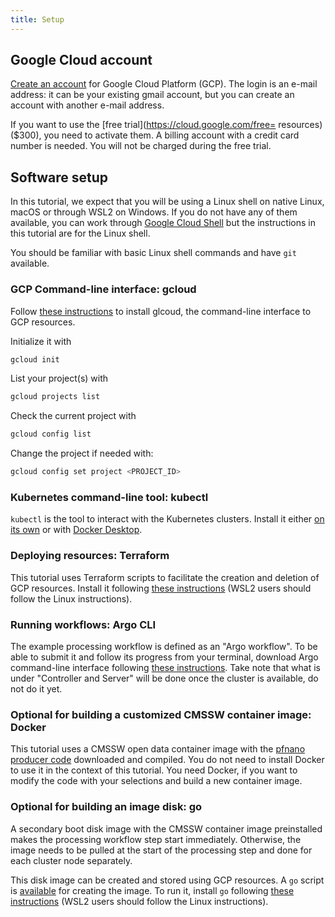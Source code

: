 ```yaml
---
title: Setup
---
```



## Google Cloud account

[Create an account](https://accounts.google.com/) for Google Cloud Platform (GCP). The login is an e-mail address: it can be your existing gmail account, but you can create an account with another e-mail address.

If you want to use the [free trial](https://cloud.google.com/free= resources) ($300), you need to activate them. A billing account with a credit card number is needed. You will not be charged during the free trial.

## Software setup

In this tutorial, we expect that you will be using a Linux shell on native Linux, macOS or through WSL2 on Windows. If you do not have any of them available, you can work through [Google Cloud Shell](https://cloud.google.com/shell/docs) but the instructions in this tutorial are for the Linux shell.

You should be familiar with basic Linux shell commands and have `git` available.

### GCP Command-line interface: gcloud

Follow [these instructions](https://cloud.google.com/sdk/docs/install) to install glcoud, the command-line interface to GCP resources.

Initialize it with

```bash
gcloud init
```

List your project(s) with

```bash
gcloud projects list
```

Check the current project with

```bash
gcloud config list
```

Change the project if needed with:

```bash
gcloud config set project <PROJECT_ID>
```

### Kubernetes command-line tool: kubectl

`kubectl` is the tool to interact with the Kubernetes clusters. Install it either [on its own](https://kubernetes.io/docs/tasks/tools/install-kubectl-linux/#install-using-native-package-management) or with [Docker Desktop](https://www.docker.com/products/docker-desktop/).

### Deploying resources: Terraform

This tutorial uses Terraform scripts to facilitate the creation and deletion of GCP resources. Install it following [these instructions](https://developer.hashicorp.com/terraform/install) (WSL2 users should follow the Linux instructions).

### Running workflows: Argo CLI

The example processing workflow is defined as an "Argo workflow". To be able to submit it and follow its progress from your terminal, download Argo command-line interface following [these instructions](https://github.com/argoproj/argo-workflows/releases/). Take note that what is under "Controller and Server" will be done once the cluster is available, do not do it yet.

### Optional for building a customized CMSSW container image: Docker

This tutorial uses a CMSSW open data container image with the [pfnano producer code](https://opendata.cern.ch/record/12504) downloaded and compiled. You do not need to install Docker to use it in the context of this tutorial. You need Docker, if you want to modify the code with your selections and build a new container image. 

### Optional for building an image disk: go

A secondary boot disk image with the CMSSW container image preinstalled makes the processing workflow step start immediately. Otherwise, the image needs to be pulled at the start of the processing step and done for each cluster node separately. 

This disk image can be created and stored using GCP resources. A `go` script is [available](https://github.com/GoogleCloudPlatform/ai-on-gke/tree/main/tools/gke-disk-image-builder) for creating the image. To run it, install `go` following [these instructions](https://go.dev/doc/install) (WSL2 users should follow the Linux instructions).



